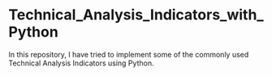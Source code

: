 # Technical_Analysis_Indicators_with_Python

In this repository, I have tried to implement some of the commonly used Technical Analysis Indicators using Python. 
